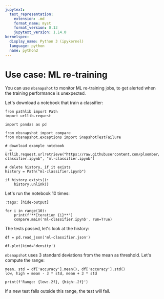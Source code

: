 ```yaml
---
jupytext:
  text_representation:
    extension: .md
    format_name: myst
    format_version: 0.13
    jupytext_version: 1.14.0
kernelspec:
  display_name: Python 3 (ipykernel)
  language: python
  name: python3
---
```


# Use case: ML re-training

You can use `nbsnapshot` to monitor ML re-training jobs, to get alerted when the training performance is unexpected.

Let's download a notebook that train a classifier:

```{code-cell} ipython3
from pathlib import Path
import urllib.request

import pandas as pd

from nbsnapshot import compare
from nbsnapshot.exceptions import SnapshotTestFailure

# download example notebook
_ = urllib.request.urlretrieve("https://raw.githubusercontent.com/ploomber/nbsnapshot/main/examples/ml-classifier.ipynb", "ml-classifier.ipynb")

# delete history, if it exists
history = Path("ml-classifier.ipynb")

if history.exists():
    history.unlink()
```

Let's run  the notebook 10 times:

```{code-cell} ipython3
:tags: [hide-output]

for i in range(10):
    print(f'**Iteration {i}**')
    compare.main('ml-classifier.ipynb', run=True)
```

The tests passed, let's look at the history:

```{code-cell} ipython3
df = pd.read_json('ml-classifier.json')
```

```{code-cell} ipython3
df.plot(kind='density')
```

`nbsnapshot` uses 3 standard deviations from the mean as threshold. Let's compute the range:

```{code-cell} ipython3
mean, std = df['accuracy'].mean(), df['accuracy'].std()
low, high = mean - 3 * std, mean + 3 * std
```

```{code-cell} ipython3
print(f'Range: {low:.2f}, {high:.2f}')
```

If a new test falls outside this range, the test will fail.
